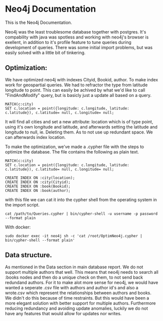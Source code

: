 # Neo4j Documentation
This is the Neo4j Documentation.

Neo4j was the least troublesome database together with postgres. It's compability with java was spotless and working with neo4j's browser is exellent, in addition to it's profile feature to tune queries during development of queries. There was some initial import problems, but was easily solved with a little bit of tinkering.

## Optimization:
We have optimized neo4j with indexes 
Cityid, Bookid, author. To make index work for geospartial queries. We had to refractor the type from latitude longitude to point. This can easily be achived by what we'd like to call "FindAndModify" query, but is basicly just a update all based on a query.

```cypher
MATCH(c:city)
SET c.location = point({longitude: c.longitude, latitude: c.latitude}), c.latitude= null, c.longitude= null;
```

It will find all cities and set a new attribute: location which is of type point, using it's own longitude and latitude, and afterwards setting the latitude and longitude to null, ie. Deleting them. As to not use up redundant space. We can afterwards index location.

To make the optimization, we've made a .cypher file with the steps to optimize the database. The file contains the following as plain text.
```
MATCH(c:city)
SET c.location = point({longitude: c.longitude, latitude: c.latitude}), c.latitude= null, c.longitude= null;

CREATE INDEX ON :city(location);
CREATE INDEX ON :city(Cityid);
CREATE INDEX ON :book(Bookid);
CREATE INDEX ON :book(author);
```
with this file we can cat it into the cypher shell from the operating system in the import script.

```
cat /path/to/Queries.cypher | bin/cypher-shell -u username -p password --format plain
```

With docker:

```
sudo docker exec -it neo4j sh -c 'cat /root/OptimNeo4j.cypher | bin/cypher-shell --format plain'
```

## Data structure.
As mentioned in the Data section in main database report. We do not support multiple authors that well. This means that neo4j needs to search all :books nodes and then do a unique check on them, to not send back redundand authors. For it to make alot more sense for neo4j, we would have wanted a seperate .csv file with authors and author id's and also a wrote.csv which represent the relationships between authors and books. We didn't do this because of time restraints. But this would have been a more elegant solution with better support for multiple authors. Furthermore reducing redundancy and avoiding update anomalies, luckily we do not have any features that would allow for updates nor writes.





